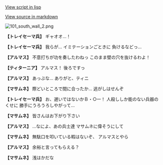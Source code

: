 [View script in lisp](../scripts/100104101.txt)

[View source in markdown](100104101.md)

![101_south_wall_2.png](../images/backgrounds/101_south_wall_2.png)

**【トレイセーマ兵】**
ギャオオ…！

**【トレイセーマ兵】**
我らが…
イミテーションごときに
負けるなどっ…

**【アルマス】**
不意打ちが功を奏したわねっ
このまま壁の穴を抜けるわよ！

**【ティターニア】**
アルマス！
後ろですっ

**【アルマス】**
あっぶな…
ありがと、ティニ

**【マサムネ】**
際どいところで間に合ったか…
逃がしはせんぞ

**【トレイセーマ兵】**
お、遅いではないかＢ・○一！
人殺ししか能のない兵器のくせに
勝手にうろうろしやがって…

**【マサムネ】**
皆さんはお下がり下さい

**【アルマス】**
…なによ、あの兵士達
マサムネに偉そうにして

**【マサムネ】**
無駄口を叩いている暇はないぞ、
アルマスとやら

**【アルマス】**
余裕と言ってもらえる？

**【マサムネ】**
浅はかだな